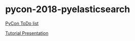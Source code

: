 # pycon-2018-pyelasticsearch
[PyCon ToDo list](https://docs.google.com/document/d/1-tGaLNRN3h4tZV9rHtTtjBl9g8NGahavqSeKbf07cLc/edit)

[Tutorial Presentation](https://docs.google.com/presentation/d/1le9vVCVb03AIPoWbsI4w__aop-3P9OEHVt56QJl6RnA/edit)


